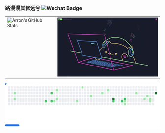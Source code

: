 ### 路漫漫其修远兮  ![Wechat Badge](https://img.shields.io/badge/-zhl1232-7BB32E?style=flat-square&logo=wechat&logoColor=white)

<table>
  <tr>
    <td valign="top">
      <img src="https://github-readme-stats.vercel.app/api?username=zhl1232&show_icons=true&theme=radical" alt="Arron's GitHub Stats" />
    </td>
    <td valign="top">
      <img src="https://github.com/zhl1232/zhl1232/blob/main/CodingCat.gif?raw=true" height="192" width="330" alt="Coding Cat" />
    </td>
  </tr>
</table>
<picture>
  <source media="(prefers-color-scheme: dark)" srcset="breakout-dark.svg">
  <source media="(prefers-color-scheme: light)" srcset="breakout-light.svg">
  <img alt="github breakout" src="breakout-light.svg">
</picture>
